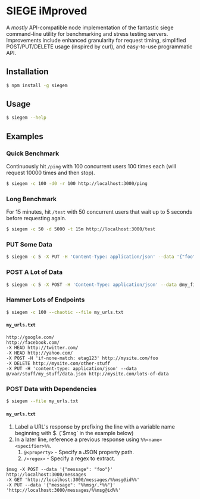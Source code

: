 # SIEGE iMproved

A _mostly_ API-compatible node implementation of the fantastic siege command-line utility for benchmarking and stress testing servers. Improvements include enhanced granularity for request timing, simplified POST/PUT/DELETE usage (inspired by curl), and easy-to-use programmatic API.

## Installation

```sh
$ npm install -g siegem
```

## Usage

```sh
$ siegem --help
```

## Examples

### Quick Benchmark

Continuously hit `/ping` with 100 concurrent users 100 times each (will request 10000 times and then stop).

```sh
$ siegem -c 100 -d0 -r 100 http://localhost:3000/ping
```

### Long Benchmark

For 15 minutes, hit `/test` with 50 concurrent users that wait up to 5 seconds before requesting again.

```sh
$ siegem -c 50 -d 5000 -t 15m http://localhost:3000/test
```

### PUT Some Data

```sh
$ siegem -c 5 -X PUT -H 'Content-Type: application/json' --data '{"foo": "bar"}' http://localhost:3000/something
```

### POST A Lot of Data

```sh
$ siegem -c 5 -X POST -H 'Content-Type: application/json' --data @my_file.json http://localhost:3000/something
```

### Hammer Lots of Endpoints

```sh
$ siegem -c 100 --chaotic --file my_urls.txt
```

#### `my_urls.txt`

```
http://google.com/
http://facebook.com/
-X HEAD http://twitter.com/
-X HEAD http://yahoo.com/
-X POST -H 'if-none-match: etag123' http://mysite.com/foo
-X DELETE http://mysite.com/other-stuff
-X PUT -H 'content-type: application/json' --data @/var/stuff/my_stuff/data.json http://mysite.com/lots-of-data
```

### POST Data with Dependencies

```sh
$ siegem --file my_urls.txt
```

#### `my_urls.txt`

1. Label a URL's response by prefixing the line with a variable name beginning with $. (`$msg` in the example below)
2. In a later line, reference a previous response using `%%<name><specifier>%%`.
   1. `@<property>` - Specify a JSON property path.
   2. `/<regex>` - Specify a regex to extract.

```
$msg -X POST --data '{"message": "foo"}' http://localhost:3000/messages
-X GET 'http://localhost:3000/messages/%%msg@id%%'
-X PUT --data '{"message": "%%msg/.*%%"}' 'http://localhost:3000/messages/%%msg@id%%'
```
